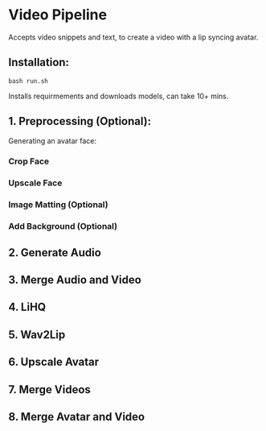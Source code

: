 # Video Pipeline

Accepts video snippets and text, to create a video with a lip syncing avatar.


## Installation:

```
bash run.sh
```
Installs requirmements and downloads models, can take 10+ mins.


## 1. Preprocessing (Optional):

Generating an avatar face:

### Crop Face

### Upscale Face

### Image Matting (Optional)

### Add Background (Optional)



## 2. Generate Audio

## 3. Merge Audio and Video

## 4. LiHQ

## 5. Wav2Lip

## 6. Upscale Avatar

## 7. Merge Videos

## 8. Merge Avatar and Video